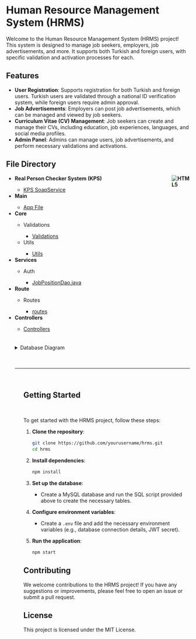 # Human Resource Management System (HRMS)

Welcome to the Human Resource Management System (HRMS) project! This system is designed to manage job seekers, employers, job advertisements, and more. It supports both Turkish and foreign users, with specific validation and activation processes for each.

## Features

- **User Registration**: Supports registration for both Turkish and foreign users. Turkish users are validated through a national ID verification system, while foreign users require admin approval.
- **Job Advertisements**: Employers can post job advertisements, which can be managed and viewed by job seekers.
- **Curriculum Vitae (CV) Management**: Job seekers can create and manage their CVs, including education, job experiences, languages, and social media profiles.
- **Admin Panel**: Admins can manage users, job advertisements, and perform necessary validations and activations.

<h2>File Directory</h2>
<ul>
    <li><b>Real Person Checker System (KPS) <img align="right" alt="HTML5" width="50px" src="https://i.hizliresim.com/3hmoov0.png" /> </b></li>
        <ul>
            <li><a href='https://github.com/enesbiroll/hrms-backend-nodejs/blob/main/src/core/validations/soap/soapValidator.js'> KPS SoapService </a>            </li>
        </ul>
    <li><b>Main</b></li>
        <ul>
            <li><a href='https://github.com/enesbiroll/hrms-backend-nodejs/blob/main/app.js'> App File </a></li>
        </ul>
    <li><b>Core</b></li>
        <ul>
            <li>Validations</li>
                <ul>
                    <li><a href="https://github.com/enesbiroll/hrms-backend-nodejs/tree/main/src/core/validations">Validations</a></li>
                </ul>
            <li>Utils</li>
                <ul>
                    <li><a href="https://github.com/enesbiroll/hrms-backend-nodejs/tree/main/src/core/utils">Utils</a></li>
                </ul>
        </ul>
    <li><b>Services</b></li>
        <ul>
            <li>Auth</li>
                <ul>
                    <li><a href="https://github.com/enesbiroll/hrms-backend-nodejs/tree/main/src/service">JobPositionDao.java</a></li>
                </ul>
        </ul>
    <li><b>Route</b></li>
        <ul>
            <li>Routes</li>
                <ul>
                    <li><a href="https://github.com/enesbiroll/hrms-backend-nodejs/tree/main/src/routes">routes</a></li>
                </ul>
        </ul>
    <li><b>Controllers</b></li>
        <ul>
            <li><a href='https://github.com/enesbiroll/hrms-backend-nodejs/tree/main/src/controller'> Controllers </a>            </li>
        </ul> <br>
     
 <br>
    <details>
        <summary>Database Diagram</summary>
        <img src="./images/hrms-diagram.png"></img>
    </details>
    <br>
    <br>
    <hr>
    
<ul>
<br>

## Getting Started
<br>

To get started with the HRMS project, follow these steps:

1. **Clone the repository**:
    ```bash
    git clone https://github.com/yourusername/hrms.git
    cd hrms
    ```

2. **Install dependencies**:
    ```bash
    npm install
    ```

3. **Set up the database**:
    - Create a MySQL database and run the SQL script provided above to create the necessary tables.

4. **Configure environment variables**:
    - Create a `.env` file and add the necessary environment variables (e.g., database connection details, JWT secret).

5. **Run the application**:
    ```bash
    npm start
    ```

## Contributing

We welcome contributions to the HRMS project! If you have any suggestions or improvements, please feel free to open an issue or submit a pull request.



## License

This project is licensed under the MIT License.